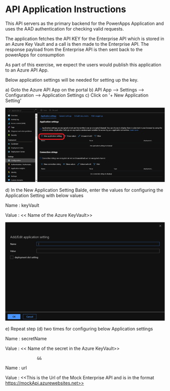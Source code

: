 # API Application Instructions
This API servers as the primary backend for the PowerApps Application and uses the AAD authentication for checking valid requests. 

The application fetches the API KEY for the Enterprise API which is stored in an Azure Key Vault and a call is then made to the Enterprise API. The response payload from the Enterprise API is then sent back to the powerApps for consumption

As part of this exercise, we expect the users would publish this application to an Azure API App.

Below application settings will be needed for setting up the key.

a) Goto the Azure API App on the portal
b) API App --> Settings --> Configuration --> Application Settings
c) Click on '+ New Application Setting'

![New Application Setting](Application%20setting.PNG)

d) In the New Application Setting Balde, enter the values for configuring the Application Setting with below values

Name :  keyVault

Value : << Name of the Azure KeyVault>>

![Application Setting](AddApplicationSetting.PNG)


e) Repeat step (d) two times for configuring below Application settings

Name :  secretName

Value : << Name of the secret in the  Azure KeyVault>>

                  &&

Name :  url

Value : <<This is the Url of the Mock Enterprise API and is in the format https://mockApi.azurewebsites.net>>
                  
